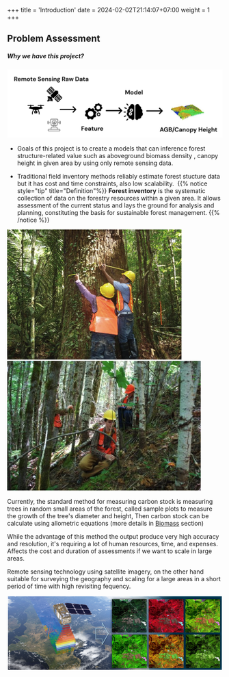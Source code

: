 +++
title = 'Introduction'
date = 2024-02-02T21:14:07+07:00
weight = 1
+++

## Problem Assessment

##### Why we have this project?

 ![problemasset](problemasset.png)

- Goals of this project is to create a models that can inference forest structure-related value such as aboveground biomass density , canopy height in given area by using only remote sensing data.​​

- Traditional field inventory methods reliably estimate forest stucture data but it has cost and time constraints, also low scalability.
​
{{% notice style="tip" title="Definition"%}}
**Forest inventory** is the systematic collection of data on the forestry resources within a given area. It allows assessment of the current status and lays the ground for analysis and planning, constituting the basis for sustainable forest management.
{{% /notice %}}

![forestinv1](forestinv1.png?classes=inline)
![forestinv2](forestinv2.png?classes=inline)


Currently, the standard method for measuring carbon stock is measuring trees in random small areas of the forest, called sample plots to measure the growth of the tree's diameter and height, Then carbon stock can be calculate using allometric equations (more details in [Biomass](/Theorem/Biomass) section)

While the advantage of this method the output produce very high accuracy and resolution, it's requiring a lot of human resources, time, and expenses. Affects the cost and duration of assessments if we want to scale in large areas.

Remote sensing technology using satellite imagery, on the other hand suitable for surveying the geography and scaling for a large areas in a short period of time with high revisiting fequency.

![sen2](sen2.png)